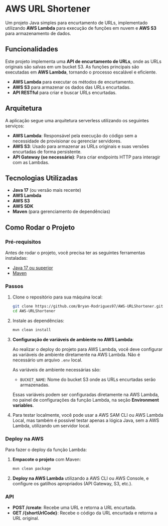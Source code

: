 # AWS URL Shortener

Um projeto Java simples para encurtamento de URLs, implementado utilizando **AWS Lambda** para execução de funções em nuvem e **AWS S3** para armazenamento de dados.

## Funcionalidades

Este projeto implementa uma **API de encurtamento de URLs**, onde as URLs originais são salvas em um bucket S3. As funções principais são executadas em **AWS Lambda**, tornando o processo escalável e eficiente.

- **AWS Lambda** para executar os métodos de encurtamento.
- **AWS S3** para armazenar os dados das URLs encurtadas.
- **API RESTful** para criar e buscar URLs encurtadas.

## Arquitetura

A aplicação segue uma arquitetura serverless utilizando os seguintes serviços:

- **AWS Lambda**: Responsável pela execução do código sem a necessidade de provisionar ou gerenciar servidores.
- **AWS S3**: Usado para armazenar as URLs originais e suas versões encurtadas de forma persistente.
- **API Gateway (se necessário)**: Para criar endpoints HTTP para interagir com as Lambdas.

## Tecnologias Utilizadas

- **Java 17** (ou versão mais recente)
- **AWS Lambda**
- **AWS S3**
- **AWS SDK**
- **Maven** (para gerenciamento de dependências)

## Como Rodar o Projeto

### Pré-requisitos

Antes de rodar o projeto, você precisa ter as seguintes ferramentas instaladas:

- [Java 17 ou superior](https://adoptopenjdk.net/)
- [Maven](https://maven.apache.org/install.html)

### Passos

1. Clone o repositório para sua máquina local:

    ```bash
    git clone https://github.com/Bryan-Rodrigues97/AWS-URLShortener.git
    cd AWS-URLShortener
    ```

2. Instale as dependências:

    ```bash
    mvn clean install
    ```

3. **Configuração de variáveis de ambiente no AWS Lambda**:

    Ao realizar o deploy do projeto para AWS Lambda, você deve configurar as variáveis de ambiente diretamente na AWS Lambda. Não é necessário um arquivo `.env` local.

    As variáveis de ambiente necessárias são:

    - `BUCKET_NAME`: Nome do bucket S3 onde as URLs encurtadas serão armazenadas.

    Essas variáveis podem ser configuradas diretamente na AWS Lambda, no painel de configurações da função Lambda, na seção **Environment variables**.

4. Para testar localmente, você pode usar a AWS SAM CLI ou AWS Lambda Local, mas também é possível testar apenas a lógica Java, sem a AWS Lambda, utilizando um servidor local.

### Deploy na AWS

Para fazer o deploy da função Lambda:

1. **Empacote o projeto** com Maven:

    ```bash
    mvn clean package
    ```

2. **Deploy na AWS Lambda** utilizando a AWS CLI ou AWS Console, e configure os gatilhos apropriados (API Gateway, S3, etc.).

### API

- **POST /create**: Recebe uma URL e retorna a URL encurtada.
- **GET /{shortUrlCode}**: Recebe o código da URL encurtada e retorna a URL original.
